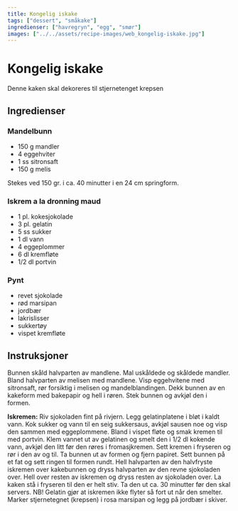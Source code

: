 ```yaml
---
title: Kongelig iskake
tags: ["dessert", "småkake"]
ingredienser: ["havregryn", "egg", "smør"]
images: ["../../assets/recipe-images/web_kongelig-iskake.jpg"]
---
```


# Kongelig iskake

Denne kaken skal dekoreres til stjernetenget krepsen

## Ingredienser

### Mandelbunn

- 150 g mandler
- 4 eggehviter
- 1 ss sitronsaft
- 150 g melis

Stekes ved 150 gr. i ca. 40 minutter i en 24 cm springform.

### Iskrem a la dronning maud

- 1 pl. kokesjokolade
- 3 pl. gelatin
- 5 ss sukker
- 1 dl vann
- 4 eggeplommer
- 6 dl kremfløte
- 1/2 dl portvin

### Pynt

- revet sjokolade
- rød marsipan
- jordbær
- lakrislisser
- sukkertøy
- vispet kremfløte

## Instruksjoner

Bunnen skåld halvparten av mandlene. Mal uskåldede og skåldede mandler. Bland halvparten av melisen med mandlene. Visp eggehvitene med sitronsaft, rør forsiktig i melisen og mandelblandingen. Dekk bunnen av en kakeform med bakepapir og hell i røren. Stek bunnen og avkjøl den i formen.

**Iskremen:** Riv sjokoladen fint på rivjern. Legg gelatinplatene i bløt i kaldt vann. Kok sukker og vann til en seig sukkersaus, avkjøl sausen noe og visp den sammen med eggeplommene. Bland i vispet fløte og smak kremen til med portvin. Klem vannet ut av gelatinen og smelt den i 1/2 dl kokende vann, avkjøl den litt før den røres i fromasjkremen. Sett kremen i fryseren og rør i den av og til. Ta bunnen ut av formen og fjern papiret. Sett bunnen på et fat og sett ringen til formen rundt. Hell halvparten av den halvfryste iskremen over kakebunnen og dryss halvparten av den revne sjokoladen over. Hell over resten av iskremen og dryss resten av sjokoladen over. La kaken stå i fryseren til den er helt stiv. Ta den ut ca. 30 minutter før den skal servers. NB! Gelatin gjør at iskremen ikke flyter så fort ut når den smelter. Marker stjernetegnet (krepsen) i rosa marsipan og legg på jordbær i skiver.
